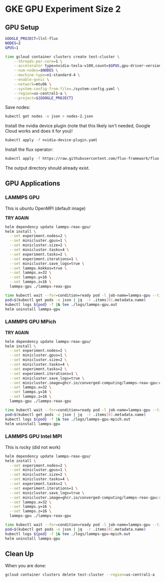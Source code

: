 # GKE GPU Experiment Size 2

## GPU Setup

```bash
GOOGLE_PROJECT=llnl-flux
NODES=2
GPUS=1

time gcloud container clusters create test-cluster \
    --threads-per-core=1 \
    --accelerator type=nvidia-tesla-v100,count=$GPUS,gpu-driver-version=latest \
    --num-nodes=$NODES \
    --machine-type=n1-standard-4 \
    --enable-gvnic \
    --network=mtu9k \
    --system-config-from-file=./system-config.yaml \
    --region=us-central1-a \
    --project=${GOOGLE_PROJECT} 
```

Save nodes:

```bash
kubectl get nodes -o json > nodes-2.json 
```

Install the nvidia device plugin (note that this likely isn't needed, Google Cloud works and does it for you)!

```bash
kubectl apply -f nvidia-device-plugin.yaml
```

Install the flux operator:

```bash
kubectl apply -f https://raw.githubusercontent.com/flux-framework/flux-operator/refs/heads/main/examples/dist/flux-operator.yaml
```

The output directory should already exist.

## GPU Applications

### LAMMPS GPU

This is ubuntu OpenMPI (default image)

**TRY AGAIN**

```bash
helm dependency update lammps-reax-gpu/
helm install \
  --set experiment.nodes=2 \
  --set minicluster.gpus=1 \
  --set minicluster.size=2 \
  --set minicluster.tasks=4 \
  --set experiment.tasks=2 \
  --set experiment.iterations=1 \
  --set minicluster.save_logs=true \
  --set lammps.kokkos=true \
  --set lammps.x=32 \
  --set lammps.y=16 \
  --set lammps.z=16 \
  lammps-gpu ./lammps-reax-gpu

time kubectl wait --for=condition=ready pod -l job-name=lammps-gpu --timeout=600s
pod=$(kubectl get pods -o json | jq  -r .items[0].metadata.name)
kubectl logs ${pod} -f |& tee ./logs/lammps-gpu.out
helm uninstall lammps-gpu
```

### LAMMPS GPU MPich

**TRY AGAIN**

```bash
helm dependency update lammps-reax-gpu/
helm install \
  --set experiment.nodes=2 \
  --set minicluster.gpus=1 \
  --set minicluster.size=2 \
  --set minicluster.tasks=4 \
  --set experiment.tasks=2 \
  --set experiment.iterations=1 \
  --set minicluster.save_logs=true \
  --set minicluster.image=ghcr.io/converged-computing/lammps-reax-gpu:ubuntu2204-mpich \
  --set lammps.x=32 \
  --set lammps.y=16 \
  --set lammps.z=16 \
  lammps-gpu ./lammps-reax-gpu

time kubectl wait --for=condition=ready pod -l job-name=lammps-gpu --timeout=600s
pod=$(kubectl get pods -o json | jq  -r .items[0].metadata.name)
kubectl logs ${pod} -f |& tee ./logs/lammps-gpu-mpich.out
helm uninstall lammps-gpu
```

### LAMMPS GPU Intel MPI 

This is rocky (did not work)

```bash
helm dependency update lammps-reax-gpu/
helm install \
  --set experiment.nodes=2 \
  --set minicluster.gpus=1 \
  --set minicluster.size=2 \
  --set minicluster.tasks=4 \
  --set experiment.tasks=2 \
  --set experiment.iterations=1 \
  --set minicluster.save_logs=true \
  --set minicluster.image=ghcr.io/converged-computing/lammps-reax-gpu:rocky8-intel-mpi \
  --set lammps.x=32 \
  --set lammps.y=16 \
  --set lammps.z=16 \
  lammps-gpu ./lammps-reax-gpu

time kubectl wait --for=condition=ready pod -l job-name=lammps-gpu --timeout=600s
pod=$(kubectl get pods -o json | jq  -r .items[0].metadata.name)
kubectl logs ${pod} -f |& tee ./logs/lammps-gpu-mpich.out
helm uninstall lammps-gpu
```

## Clean Up

When you are done:

```bash
gcloud container clusters delete test-cluster --region=us-central1-a
```
